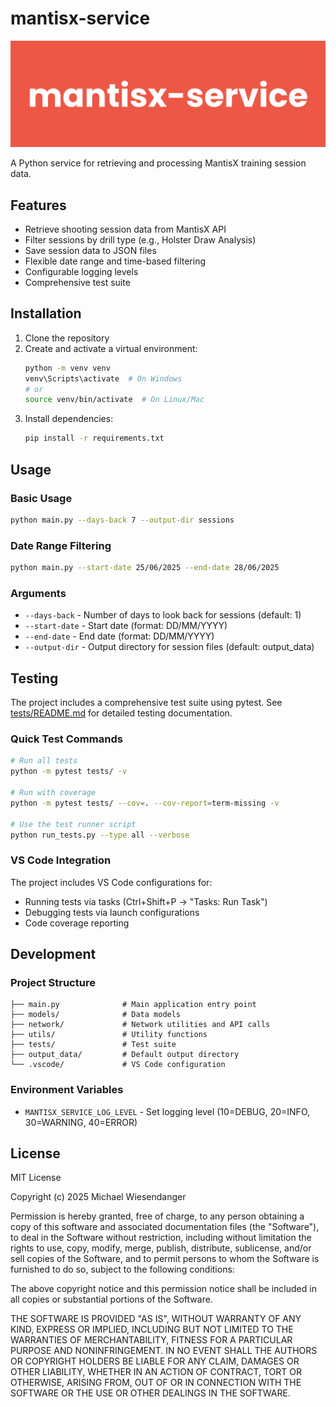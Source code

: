 # mantisx-service

![](docs/mantisx-service.png)

A Python service for retrieving and processing MantisX training session data.

## Features

- Retrieve shooting session data from MantisX API
- Filter sessions by drill type (e.g., Holster Draw Analysis)
- Save session data to JSON files
- Flexible date range and time-based filtering
- Configurable logging levels
- Comprehensive test suite

## Installation

1. Clone the repository
2. Create and activate a virtual environment:
   ```bash
   python -m venv venv
   venv\Scripts\activate  # On Windows
   # or
   source venv/bin/activate  # On Linux/Mac
   ```
3. Install dependencies:
   ```bash
   pip install -r requirements.txt
   ```

## Usage

### Basic Usage

```bash
python main.py --days-back 7 --output-dir sessions
```

### Date Range Filtering

```bash
python main.py --start-date 25/06/2025 --end-date 28/06/2025
```

### Arguments

- `--days-back` - Number of days to look back for sessions (default: 1)
- `--start-date` - Start date (format: DD/MM/YYYY)
- `--end-date` - End date (format: DD/MM/YYYY)
- `--output-dir` - Output directory for session files (default: output_data)

## Testing

The project includes a comprehensive test suite using pytest. See [tests/README.md](tests/README.md) for detailed testing documentation.

### Quick Test Commands

```bash
# Run all tests
python -m pytest tests/ -v

# Run with coverage
python -m pytest tests/ --cov=. --cov-report=term-missing -v

# Use the test runner script
python run_tests.py --type all --verbose
```

### VS Code Integration

The project includes VS Code configurations for:

- Running tests via tasks (Ctrl+Shift+P → "Tasks: Run Task")
- Debugging tests via launch configurations
- Code coverage reporting

## Development

### Project Structure

```
├── main.py              # Main application entry point
├── models/              # Data models
├── network/             # Network utilities and API calls
├── utils/               # Utility functions
├── tests/               # Test suite
├── output_data/         # Default output directory
└── .vscode/             # VS Code configuration
```

### Environment Variables

- `MANTISX_SERVICE_LOG_LEVEL` - Set logging level (10=DEBUG, 20=INFO, 30=WARNING, 40=ERROR)

## License

MIT License

Copyright (c) 2025 Michael Wiesendanger

Permission is hereby granted, free of charge, to any person obtaining
a copy of this software and associated documentation files (the
"Software"), to deal in the Software without restriction, including
without limitation the rights to use, copy, modify, merge, publish,
distribute, sublicense, and/or sell copies of the Software, and to
permit persons to whom the Software is furnished to do so, subject to
the following conditions:

The above copyright notice and this permission notice shall be
included in all copies or substantial portions of the Software.

THE SOFTWARE IS PROVIDED "AS IS", WITHOUT WARRANTY OF ANY KIND,
EXPRESS OR IMPLIED, INCLUDING BUT NOT LIMITED TO THE WARRANTIES OF
MERCHANTABILITY, FITNESS FOR A PARTICULAR PURPOSE AND
NONINFRINGEMENT. IN NO EVENT SHALL THE AUTHORS OR COPYRIGHT HOLDERS BE
LIABLE FOR ANY CLAIM, DAMAGES OR OTHER LIABILITY, WHETHER IN AN ACTION
OF CONTRACT, TORT OR OTHERWISE, ARISING FROM, OUT OF OR IN CONNECTION
WITH THE SOFTWARE OR THE USE OR OTHER DEALINGS IN THE SOFTWARE.
